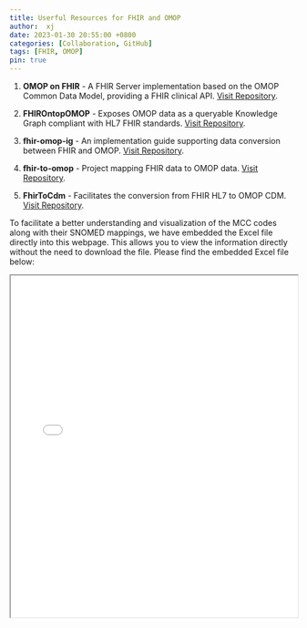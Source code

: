 ```yaml
---
title: Userful Resources for FHIR and OMOP
author:  xj
date: 2023-01-30 20:55:00 +0800
categories: [Collaboration, GitHub]
tags: [FHIR, OMOP]
pin: true
---
```




1. **OMOP on FHIR** - A FHIR Server implementation based on the OMOP Common Data Model, providing a FHIR clinical API. [Visit Repository](https://github.com/omoponfhir).

2. **FHIROntopOMOP** - Exposes OMOP data as a queryable Knowledge Graph compliant with HL7 FHIR standards. [Visit Repository](https://github.com/fhircat/FHIROntopOMOP).

3. **fhir-omop-ig** - An implementation guide supporting data conversion between FHIR and OMOP. [Visit Repository](https://github.com/HL7/fhir-omop-ig).

4. **fhir-to-omop** - Project mapping FHIR data to OMOP data. [Visit Repository](https://github.com/NACHC-CAD/fhir-to-omop).

5. **FhirToCdm** - Facilitates the conversion from FHIR HL7 to OMOP CDM. [Visit Repository](https://github.com/OHDSI/FhirToCdm).


To facilitate a better understanding and visualization of the MCC codes along with their SNOMED mappings, we have embedded the Excel file directly into this webpage. This allows you to view the information directly without the need to download the file. Please find the embedded Excel file below:

<iframe src="/assets/excel/mcc_code_list_with_SNOMED_mapping.xlsx" style="width:100%; height:600px;"></iframe>


